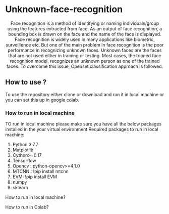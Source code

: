 # Unknown-face-recognition
<p align="center">
Face recognition is a method of identifying or naming individuals/group using the features extracted from face. As an output of face recognition, a bounding box is drawn on the face and the name of the face is displayed. Face recognition is widely used in many applications like biometric, surveillence etc. But one of the main problem in face recognition is the poor performance in recognizing unknown faces. Unknown faces are the faces that are not used either in training or testing. Most cases, the trianed face recognition model, recognizes an unknown person as one of the trained faces. To overcome this issue, Openset classification approach is followed.

## How to use ?

To use the repository either clone or download and run it in local machine or you can set this up in google colab.

### How to run in local machine
TO run in local machine please make sure you have all the below packages installed in the your virtual environment
Required packages to run in local machine:
 1) Python 3.7.7
 2) Matplotlib
 3) Cython>=0.17
 4) Tensorflow
 5) Opencv : python-opencv>=4.1.0
 6) MTCNN : !pip install mtcnn
 7) EVM: !pip install EVM
 8) numpy
 9) sklearn
  
How to run in local machine?



How to run in Colab?


  
  
  
  
  
